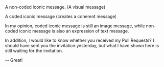 A non-coded iconic message. (A visual message)

A coded iconic message (creates a coherent message)

In my opinion, coded iconic message is still an image message, while non-coded iconic message is also an expression of text message.

In addition, I would like to know whether you received my Pull Requests? I should have sent you the invitation yesterday, but what I have shown here is still waiting for the invitation.

-- Great! 
